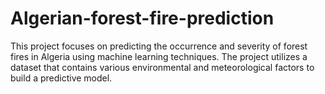 # Algerian-forest-fire-prediction
This project focuses on predicting the occurrence and severity of forest fires in Algeria using machine learning techniques. The project utilizes a dataset that contains various environmental and meteorological factors to build a predictive model.
